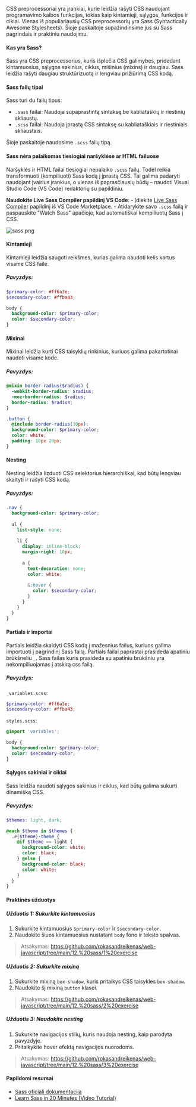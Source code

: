 CSS preprocessoriai yra įrankiai, kurie leidžia rašyti CSS naudojant programavimo kalbos funkcijas, tokias kaip kintamieji, sąlygos, funkcijos ir ciklai. Vienas iš populiariausių CSS preprocessorių yra Sass (Syntactically Awesome Stylesheets). Šioje paskaitoje supažindinsime jus su Sass pagrindais ir praktiniu naudojimu.

#### Kas yra Sass?

Sass yra CSS preprocessorius, kuris išplečia CSS galimybes, pridedant kintamuosius, sąlygos sakinius, ciklus, mišinius (mixins) ir daugiau. Sass leidžia rašyti daugiau struktūrizuotą ir lengviau prižiūrimą CSS kodą.

#### Sass failų tipai

Sass turi du failų tipus:

-   `.sass` failai: Naudoja supaprastintą sintaksę be kabliataškių ir riestinių skliaustų.
-   `.scss` failai: Naudoja įprastą CSS sintaksę su kabliataškiais ir riestiniais skliaustais.

Šioje paskaitoje naudosime `.scss` failų tipą.

#### Sass nėra palaikomas tiesiogiai naršyklėse ar HTML failuose

Naršyklės ir HTML failai tiesiogiai nepalaiko `.scss` failų. Todėl reikia transformuoti (kompiliuoti) Sass kodą į įprastą CSS. Tai galima padaryti naudojant įvairius įrankius, o vienas iš paprasčiausių būdų – naudoti Visual Studio Code (VS Code) redaktorių su papildiniu.

**Naudokite Live Sass Compiler papildinį VS Code**:
    -   Įdiekite [Live Sass Compiler](https://marketplace.visualstudio.com/items?itemName=glenn2223.live-sass) papildinį iš VS Code Marketplace.
    -   Atidarykite savo `.scss` failą ir paspauskite "Watch Sass" apačioje, kad automatiškai kompiliuotų Sass į CSS.

![sass.png](https://i.postimg.cc/pTt86mqJ/sass.png)

#### Kintamieji

Kintamieji leidžia saugoti reikšmes, kurias galima naudoti kelis kartus visame CSS faile.

##### Pavyzdys:


```scss
$primary-color: #ff6a3e;
$secondary-color: #ffba43;

body {
  background-color: $primary-color;
  color: $secondary-color;
}
```

#### Mixinai

Mixinai leidžia kurti CSS taisyklių rinkinius, kuriuos galima pakartotinai naudoti visame kode.

##### Pavyzdys:


```scss
@mixin border-radius($radius) {
  -webkit-border-radius: $radius;
  -moz-border-radius: $radius;
  border-radius: $radius;
}

.button {
  @include border-radius(10px);
  background-color: $primary-color;
  color: white;
  padding: 10px 20px;
}
```


#### Nesting

Nesting leidžia lizduoti CSS selektorius hierarchiškai, kad būtų lengviau skaityti ir rašyti CSS kodą.

##### Pavyzdys:

```scss
.nav {
  background-color: $primary-color;
  
  ul {
    list-style: none;
    
    li {
      display: inline-block;
      margin-right: 10px;
      
      a {
        text-decoration: none;
        color: white;
        
        &:hover {
          color: $secondary-color;
        }
      }
    }
  }
}
```

#### Partials ir importai

Partials leidžia skaidyti CSS kodą į mažesnius failus, kuriuos galima importuoti į pagrindinį Sass failą. Partials failai paprastai prasideda apatiniu brūkšneliu `_`. Sass failas kuris prasideda su apatiniu brūkšniu yra nekompiliuojamas į atskirą css failą.

##### Pavyzdys:

`_variables.scss`:

```scss
$primary-color: #ff6a3e;
$secondary-color: #ffba43;
```

`styles.scss`:

```scss
@import 'variables';

body {
  background-color: $primary-color;
  color: $secondary-color;
}
```

#### Sąlygos sakiniai ir ciklai

Sass leidžia naudoti sąlygos sakinius ir ciklus, kad būtų galima sukurti dinamišką CSS.

##### Pavyzdys:


```scss
$themes: light, dark;

@each $theme in $themes {
  .#{$theme}-theme {
    @if $theme == light {
      background-color: white;
      color: black;
    } @else {
      background-color: black;
      color: white;
    }
  }
}
``` 

#### Praktinės užduotys

##### Užduotis 1: Sukurkite kintamuosius

1.  Sukurkite kintamuosius `$primary-color` ir `$secondary-color`.
2.  Naudokite šiuos kintamuosius nustatant `body` fono ir teksto spalvas.

> Atsakymas: https://github.com/rokasandreikenas/web-javascript/tree/main/12.%20sass/1%20exercise

##### Užduotis 2: Sukurkite mixiną

1.  Sukurkite mixiną `box-shadow`, kuris pritaikys CSS taisykles `box-shadow`.
2.  Naudokite šį mixiną `button` klasei.

> Atsakymas: https://github.com/rokasandreikenas/web-javascript/tree/main/12.%20sass/2%20exercise

##### Užduotis 3: Naudokite nesting

1.  Sukurkite navigacijos stilių, kuris naudoja nesting, kaip parodyta pavyzdyje.
2.  Pritaikykite hover efektą navigacijos nuorodoms.

> Atsakymas: https://github.com/rokasandreikenas/web-javascript/tree/main/12.%20sass/3%20exercise

#### Papildomi resursai

-  [Sass oficiali dokumentacija](https://sass-lang.com/documentation/)
-   [Learn Sass in 20 Minutes (Video Tutorial)](https://www.youtube.com/watch?v=Zz6eOVaaelI)

